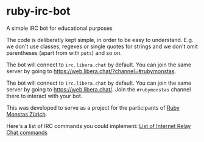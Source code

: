 # ruby-irc-bot
A simple IRC bot for educational purposes

The code is deliberatly kept simple, in order to be easy to understand. E.g. we don't use classes, regexes or single quotes for strings and we don't omit parentheses (apart from with `puts`) and so on.

The bot will connect to `irc.libera.chat` by default. You can join the same server by going to https://web.libera.chat/?channel=#rubymonstas. 

The bot will connect to `irc.libera.chat` by default. You can join the same server by going to https://web.libera.chat/. Join the `#rubymonstas` channel there to interact with your bot.

This was developed to serve as a project for the participants of [Ruby Monstas Zürich](http://www.rubymonstas.ch).

Here's a list of IRC commands you could implement: [List of Internet Relay Chat commands](https://en.wikipedia.org/wiki/List_of_Internet_Relay_Chat_commands)

